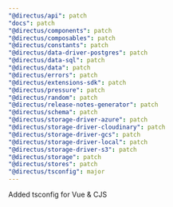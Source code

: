 ```yaml
---
"@directus/api": patch
"docs": patch
"@directus/components": patch
"@directus/composables": patch
"@directus/constants": patch
"@directus/data-driver-postgres": patch
"@directus/data-sql": patch
"@directus/data": patch
"@directus/errors": patch
"@directus/extensions-sdk": patch
"@directus/pressure": patch
"@directus/random": patch
"@directus/release-notes-generator": patch
"@directus/schema": patch
"@directus/storage-driver-azure": patch
"@directus/storage-driver-cloudinary": patch
"@directus/storage-driver-gcs": patch
"@directus/storage-driver-local": patch
"@directus/storage-driver-s3": patch
"@directus/storage": patch
"@directus/stores": patch
"@directus/tsconfig": major
---
```


Added tsconfig for Vue & CJS
